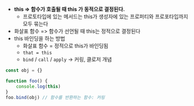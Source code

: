 - **this => 함수가 호출될 때 this 가 동적으로 결정된다.**
	- 프로토타입에 있는 메서드는 this가 생성자에 있는 프로퍼티와 프로포타입까지 모두 묶는다
- 화살표 함수 => 함수가 선언될 때 this는 정적으로 결정된다
- this 바인딩을 하는 방법
	- 화살표 함수 = 정적으로 this가 바인딩됨
	- `that = this`
	- `bind` / `call` / `apply` -> 커링, 클로저 개념
```js
const obj = {}

function foo() {
	console.log(this)
}
foo.bind(obj) // 함수를 반환하는 함수: 커링
```